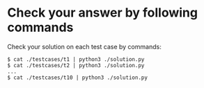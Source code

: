 # Check your answer by following commands

Check your solution on each test case by commands:

```
$ cat ./testcases/t1 | python3 ./solution.py
$ cat ./testcases/t2 | python3 ./solution.py
...
$ cat ./testcases/t10 | python3 ./solution.py
```
